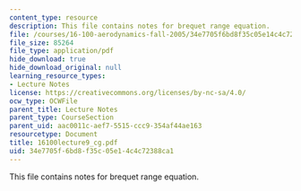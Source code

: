 ```yaml
---
content_type: resource
description: This file contains notes for brequet range equation.
file: /courses/16-100-aerodynamics-fall-2005/34e7705f6bd8f35c05e14c4c72388ca1_16100lecture9_cg.pdf
file_size: 85264
file_type: application/pdf
hide_download: true
hide_download_original: null
learning_resource_types:
- Lecture Notes
license: https://creativecommons.org/licenses/by-nc-sa/4.0/
ocw_type: OCWFile
parent_title: Lecture Notes
parent_type: CourseSection
parent_uid: aac0011c-aef7-5515-ccc9-354af44ae163
resourcetype: Document
title: 16100lecture9_cg.pdf
uid: 34e7705f-6bd8-f35c-05e1-4c4c72388ca1
---
```

This file contains notes for brequet range equation.